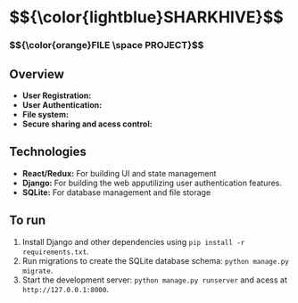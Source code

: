 <h1>$${\color{lightblue}SHARKHIVE}$$</h1>	
<h3>$${\color{orange}FILE \space PROJECT}$$</h3>	

## Overview
- **User Registration:** 
- **User Authentication:** 
- **File system:** 
- **Secure sharing and acess control:** 

## Technologies
- **React/Redux:** For building UI and state management
- **Django:** For building the web apputilizing user authentication features.
- **SQLite:** For database management and file storage

## To run

1. Install Django and other dependencies using `pip install -r requirements.txt`.
2. Run migrations to create the SQLite database schema: `python manage.py migrate`.
3. Start the development server: `python manage.py runserver` and acess at `http://127.0.0.1:8000`.
